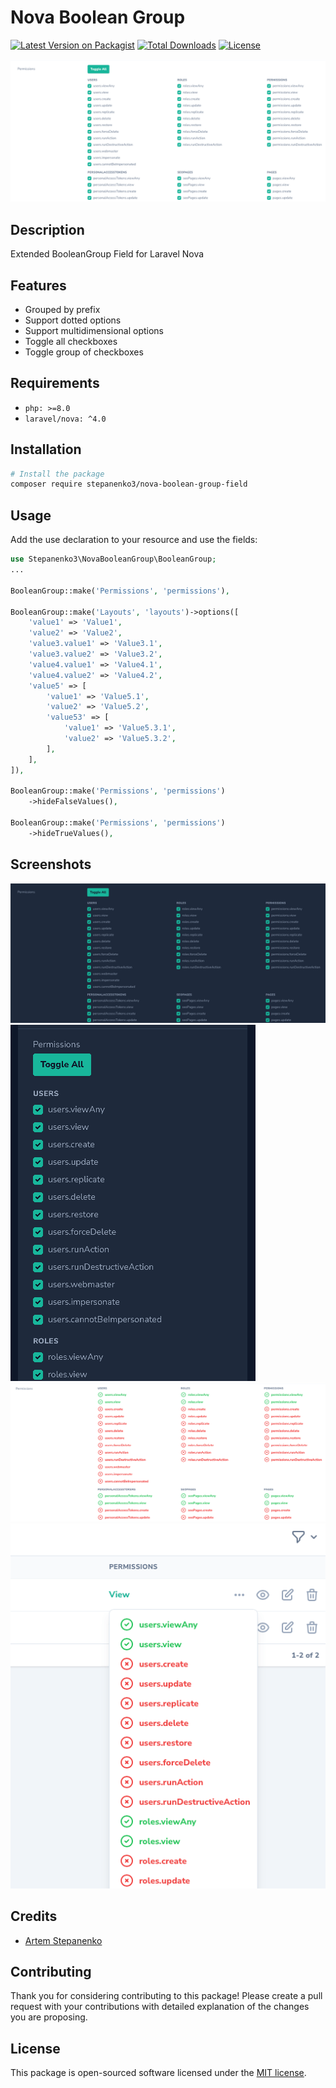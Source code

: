 # Nova Boolean Group

[![Latest Version on Packagist](https://img.shields.io/packagist/v/stepanenko3/nova-boolean-group-field.svg?style=flat-square)](https://packagist.org/packages/stepanenko3/nova-boolean-group-field)
[![Total Downloads](https://img.shields.io/packagist/dt/stepanenko3/nova-boolean-group-field.svg?style=flat-square)](https://packagist.org/packages/stepanenko3/nova-boolean-group-field)
[![License](https://poser.pugx.org/stepanenko3/nova-boolean-group-field/license)](https://packagist.org/packages/stepanenko3/nova-boolean-group-field)

![screenshot of field](screenshots/field.png)

## Description

Extended BooleanGroup Field for Laravel Nova

## Features

- Grouped by prefix
- Support dotted options
- Support multidimensional options
- Toggle all checkboxes
- Toggle group of checkboxes

## Requirements

- `php: >=8.0`
- `laravel/nova: ^4.0`

## Installation

```bash
# Install the package
composer require stepanenko3/nova-boolean-group-field
```

## Usage

Add the use declaration to your resource and use the fields:

```php
use Stepanenko3\NovaBooleanGroup\BooleanGroup;
...

BooleanGroup::make('Permissions', 'permissions'),

BooleanGroup::make('Layouts', 'layouts')->options([
    'value1' => 'Value1',
    'value2' => 'Value2',
    'value3.value1' => 'Value3.1',
    'value3.value2' => 'Value3.2',
    'value4.value1' => 'Value4.1',
    'value4.value2' => 'Value4.2',
    'value5' => [
        'value1' => 'Value5.1',
        'value2' => 'Value5.2',
        'value53' => [
            'value1' => 'Value5.3.1',
            'value2' => 'Value5.3.2',
        ],
    ],
]),

BooleanGroup::make('Permissions', 'permissions')
    ->hideFalseValues(),

BooleanGroup::make('Permissions', 'permissions')
    ->hideTrueValues(),
```

## Screenshots

![screenshot of field](screenshots/field-dark.png)
![screenshot of field](screenshots/field-mobile.png)
![screenshot of field](screenshots/field-detail.png)
![screenshot of field](screenshots/field-index.png)

## Credits

- [Artem Stepanenko](https://github.com/stepanenko3)

## Contributing

Thank you for considering contributing to this package! Please create a pull request with your contributions with detailed explanation of the changes you are proposing.

## License

This package is open-sourced software licensed under the [MIT license](LICENSE.md).
